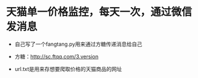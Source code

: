  # 天猫单一价格监控，每天一次，通过微信发消息

 - 自己写了一个fangtang.py用来通过方糖传递消息给自己

 - 方糖：http://sc.ftqq.com/3.version

 - url.txt是用来存想要爬取价格的天猫商品的网址
